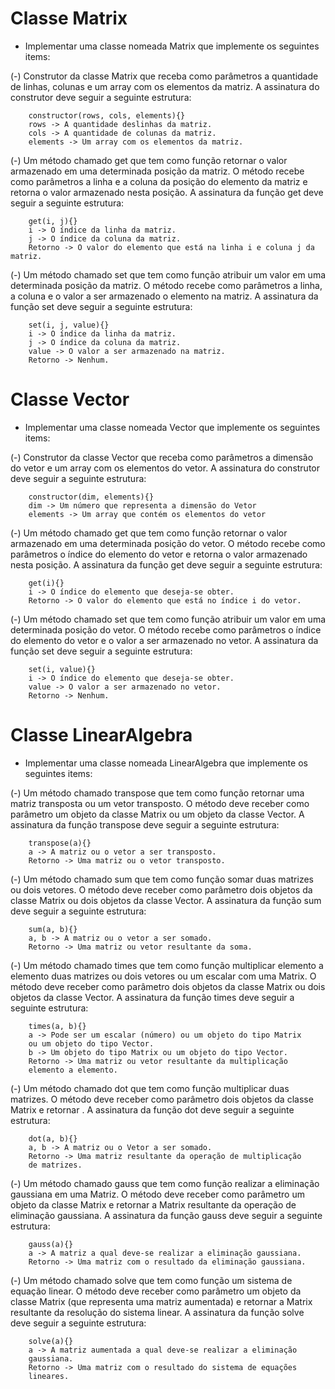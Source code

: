 # Classe Matrix
- Implementar uma classe nomeada Matrix que implemente os seguintes items:

(-) Construtor da classe Matrix que receba como parâmetros a quantidade de linhas, colunas e um array com os elementos da matriz. A assinatura do construtor deve seguir a seguinte estrutura:

```
    constructor(rows, cols, elements){}
    rows -> A quantidade deslinhas da matriz.
    cols -> A quantidade de colunas da matriz.
    elements -> Um array com os elementos da matriz.
```

(-) Um método chamado get que tem como
 função retornar o valor armazenado em uma
  determinada posição da matriz. O método
   recebe como parâmetros a linha e a
    coluna da posição do elemento da matriz
     e retorna o valor armazenado nesta
      posição. A assinatura da função get
       deve seguir a seguinte estrutura:
       

```
    get(i, j){}
    i -> O índice da linha da matriz.
    j -> O índice da coluna da matriz.
    Retorno -> O valor do elemento que está na linha i e coluna j da matriz.
```

(-) Um método chamado set que tem como função atribuir um valor em uma determinada posição da matriz. O método recebe como parâmetros a linha, a coluna e o valor a ser armazenado o elemento na matriz. A assinatura da função set deve seguir a seguinte estrutura:

```
    set(i, j, value){}
    i -> O índice da linha da matriz.
    j -> O índice da coluna da matriz.
    value -> O valor a ser armazenado na matriz.
    Retorno -> Nenhum.
```

# Classe Vector
- Implementar uma classe nomeada Vector que implemente os seguintes items:

(-) Construtor da classe Vector que receba como parâmetros a dimensão do vetor e um array com os elementos do vetor. A assinatura do construtor deve seguir a seguinte estrutura:

```
    constructor(dim, elements){}
    dim -> Um número que representa a dimensão do Vetor
    elements -> Um array que contém os elementos do vetor
```

(-) Um método chamado get que tem como função retornar o valor armazenado em uma determinada posição do vetor. O método recebe como parâmetros o índice do elemento do vetor e retorna o valor armazenado nesta posição. A assinatura da função get deve seguir a seguinte estrutura:

```
    get(i){}
    i -> O índice do elemento que deseja-se obter.
    Retorno -> O valor do elemento que está no índice i do vetor.
```

(-) Um método chamado set que tem como função atribuir um valor em uma determinada posição do vetor. O método recebe como parâmetros o índice do elemento do vetor e o valor a ser armazenado no vetor. A assinatura da função set deve seguir a seguinte estrutura:

```
    set(i, value){}
    i -> O índice do elemento que deseja-se obter.
    value -> O valor a ser armazenado no vetor.
    Retorno -> Nenhum.
```

# Classe LinearAlgebra
- Implementar uma classe nomeada LinearAlgebra que implemente os seguintes items:

(-) Um método chamado transpose que tem como função retornar uma matriz transposta ou um vetor transposto. O método deve receber como parâmetro um objeto da classe Matrix ou um objeto da classe Vector. A assinatura da função transpose deve seguir a seguinte estrutura:

```
    transpose(a){}
    a -> A matriz ou o vetor a ser transposto.
    Retorno -> Uma matriz ou o vetor transposto.
```

(-) Um método chamado sum que tem como função somar duas matrizes ou dois vetores. O método deve receber como parâmetro dois objetos da classe Matrix ou dois objetos da classe Vector. A assinatura da função sum deve seguir a seguinte estrutura:

```
    sum(a, b){}
    a, b -> A matriz ou o vetor a ser somado.
    Retorno -> Uma matriz ou vetor resultante da soma.
```

(-) Um método chamado times que tem como função multiplicar elemento a elemento duas matrizes ou dois vetores ou um escalar com uma Matrix. O método deve receber como parâmetro dois objetos da classe Matrix ou dois objetos da classe Vector. A assinatura da função times deve seguir a seguinte estrutura:

```
    times(a, b){}
    a -> Pode ser um escalar (número) ou um objeto do tipo Matrix
    ou um objeto do tipo Vector.
    b -> Um objeto do tipo Matrix ou um objeto do tipo Vector.
    Retorno -> Uma matriz ou vetor resultante da multiplicação
    elemento a elemento.
```

(-) Um método chamado dot que tem como função multiplicar duas matrizes. O método deve receber como parâmetro dois objetos da classe Matrix e retornar . A assinatura da função dot deve seguir a seguinte estrutura:

```
    dot(a, b){}
    a, b -> A matriz ou o Vetor a ser somado.
    Retorno -> Uma matriz resultante da operação de multiplicação
    de matrizes.
```

(-) Um método chamado gauss que tem como função realizar a eliminação gaussiana em uma Matriz. O método deve receber como parâmetro um objeto da classe Matrix e retornar a Matrix resultante da operação de eliminação gaussiana. A assinatura da função gauss deve seguir a seguinte estrutura:

```
    gauss(a){}
    a -> A matriz a qual deve-se realizar a eliminação gaussiana.
    Retorno -> Uma matriz com o resultado da eliminação gaussiana.
```

(-) Um método chamado solve que tem como função um sistema de equação linear. O método deve receber como parâmetro um objeto da classe Matrix (que representa uma matriz aumentada) e retornar a Matrix resultante da resolução do sistema linear. A assinatura da função solve deve seguir a seguinte estrutura:

```
    solve(a){}
    a -> A matriz aumentada a qual deve-se realizar a eliminação
    gaussiana.
    Retorno -> Uma matriz com o resultado do sistema de equações
    lineares.
```